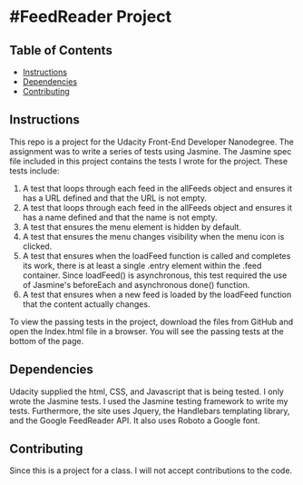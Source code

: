#FeedReader Project
===============================

## Table of Contents

* [Instructions](#instructions)
* [Dependencies](#dependencies)
* [Contributing](#contributing)

## Instructions
This repo is a project for the Udacity Front-End Developer Nanodegree. The assignment was to write a series of tests using Jasmine.
The Jasmine spec file included in this project contains the tests I wrote for the project. These tests include:

1. A test that loops through each feed in the allFeeds object and ensures it has a URL defined and that the URL is not empty.
2. A test that loops through each feed in the allFeeds object and ensures it has a name defined and that the name is not empty.
3. A test that ensures the menu element is hidden by default.
4. A test that ensures the menu changes visibility when the menu icon is clicked. 
5. A test that ensures when the loadFeed function is called and completes its work, there is at least a single .entry element within the .feed container. Since loadFeed() is asynchronous, this test required the use of Jasmine's beforeEach and asynchronous done() function.
6. A test that ensures when a new feed is loaded by the loadFeed function that the content actually changes.

To view the passing tests in the project, download the files from GitHub and open the Index.html file in a browser. You will see the passing tests at the bottom of the page.

## Dependencies
Udacity supplied the html, CSS, and Javascript that is being tested. I only wrote the Jasmine tests.
I used the Jasmine testing framework to write my tests.
Furthermore, the site uses Jquery, the Handlebars templating library, and the Google FeedReader API. It also uses Roboto a Google font.

## Contributing
Since this is a project for a class. I will not accept contributions to the code.

